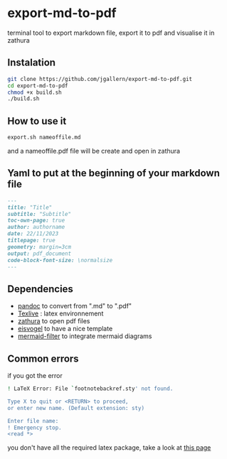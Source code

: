 # export-md-to-pdf
terminal tool to export markdown file, export it to pdf and visualise it in zathura

## Instalation
```bash
git clone https://github.com/jgallern/export-md-to-pdf.git
cd export-md-to-pdf
chmod +x build.sh
./build.sh
```

## How to use it

```bash
export.sh nameoffile.md
```
and a nameoffile.pdf file will be create and open in zathura

## Yaml to put at the beginning of your markdown file
```markdown
---
title: "Title"
subtitle: "Subtitle"
toc-own-page: true
author: authorname
date: 22/11/2023
titlepage: true
geometry: margin=3cm
output: pdf_document
code-block-font-size: \normalsize
---
```

## Dependencies

* [pandoc](https://github.com/jgm/pandoc) to convert from ".md" to ".pdf" 
* [Texlive](https://tug.org/texlive) : latex environnement
* [zathura](https://github.com/pwmt/zathura) to open pdf files
* [eisvogel](https://github.com/enhuiz/eisvogel/tree/master) to have a nice template
* [mermaid-filter](https://github.com/raghur/mermaid-filter) to integrate mermaid diagrams

## Common errors

if you got the error

``` sh
! LaTeX Error: File `footnotebackref.sty' not found.

Type X to quit or <RETURN> to proceed,
or enter new name. (Default extension: sty)

Enter file name:
! Emergency stop.
<read *>
```
you don't have all the required latex package, take a look at [this page](https://github.com/enhuiz/eisvogel/tree/master#required-latex-packages)
